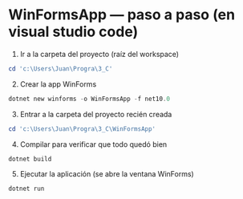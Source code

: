 # WinFormsApp — paso a paso (en visual studio code)

1) Ir a la carpeta del proyecto (raíz del workspace)

```powershell
cd 'c:\Users\Juan\Progra\3_C'
```

2) Crear la app WinForms

```powershell
dotnet new winforms -o WinFormsApp -f net10.0
```

3) Entrar a la carpeta del proyecto recién creada

```powershell
cd 'c:\Users\Juan\Progra\3_C\WinFormsApp'
```

4) Compilar para verificar que todo quedó bien

```powershell
dotnet build
```

5) Ejecutar la aplicación (se abre la ventana WinForms)

```powershell
dotnet run
```
